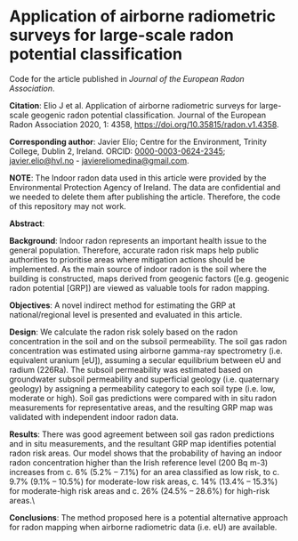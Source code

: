 # Application of airborne radiometric surveys for large-scale radon potential classification

Code for the article published in *Journal of the European Radon Association*. 


**Citation**: Elio J et al. Application of airborne radiometric surveys for large-scale
geogenic radon potential classification. Journal of the European Radon Association 2020, 1: 4358,  https://doi.org/10.35815/radon.v1.4358.

**Corresponding author**: Javier Elío; Centre for the Environment, Trinity College, Dublin 2, Ireland.  ORCID: [0000-0003-0624-2345](https://orcid.org/0000-0003-0624-2345); javier.elio@hvl.no - javiereliomedina@gmail.com.

**NOTE**: The Indoor radon data used in this article were provided by the Environmental Protection Agency of Ireland. The data are confidential and we needed to delete them after publishing the article. Therefore, the code of this repository may not work. 



**Abstract**:

**Background**: Indoor radon represents an important health issue to the general population. Therefore, accurate radon risk maps help public authorities to prioritise areas where mitigation actions should be implemented. As the main source of indoor radon is the soil where the building is constructed, maps derived from geogenic factors ([e.g. geogenic radon potential [GRP]) are viewed as valuable tools for radon mapping.

**Objectives**: A novel indirect method for estimating the GRP at national/regional level is presented and evaluated in this article.

**Design**: We calculate the radon risk solely based on the radon concentration in the soil and on the subsoil permeability. The soil gas radon concentration was estimated using airborne gamma-ray spectrometry (i.e. equivalent uranium [eU]), assuming a secular equilibrium between eU and radium (226Ra). The subsoil permeability was estimated based on groundwater subsoil permeability and superficial geology (i.e. quaternary geology) by assigning a permeability category to each soil type (i.e. low, moderate or high). Soil gas predictions were compared with in situ radon measurements for representative areas, and the resulting GRP map was validated with independent indoor radon data.

**Results**: There was good agreement between soil gas radon predictions and in situ measurements, and the resultant GRP map identifies potential radon risk areas. Our model shows that the probability of having an indoor radon concentration higher than the Irish reference level (200 Bq m-3) increases from c. 6% (5.2% – 7.1%) for an area classified as low risk, to c. 9.7% (9.1% – 10.5%) for moderate-low risk areas, c. 14% (13.4% – 15.3%) for moderate-high risk areas and c. 26% (24.5% – 28.6%) for high-risk areas.\

**Conclusions**: The method proposed here is a potential alternative approach for radon mapping when airborne radiometric data (i.e. eU) are available.

